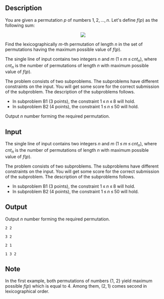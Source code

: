 ## Description

<div><p>You are given a permutation <span class="tex-span"><i>p</i></span> of numbers <span class="tex-span">1, 2, ..., <i>n</i></span>. Let's define <span class="tex-span"><i>f</i>(<i>p</i>)</span> as the following sum:</p><center class="tex-equation"><img align="middle" class="tex-formula" src="file://0y2sZOAx.png" style="max-width: 100.0%;max-height: 100.0%;"></center><p>Find the lexicographically <span class="tex-span"><i>m</i></span>-th permutation of length <span class="tex-span"><i>n</i></span> in the set of permutations having the maximum possible value of <span class="tex-span"><i>f</i>(<i>p</i>)</span>.</p></div><div class="input-specification"><p>The single line of input contains two integers <span class="tex-span"><i>n</i></span> and <span class="tex-span"><i>m</i></span> (<span class="tex-span">1 ≤ <i>m</i> ≤ <i>cnt</i><sub class="lower-index"><i>n</i></sub></span>), where <span class="tex-span"><i>cnt</i><sub class="lower-index"><i>n</i></sub></span> is the number of permutations of length <span class="tex-span"><i>n</i></span> with maximum possible value of <span class="tex-span"><i>f</i>(<i>p</i>)</span>.</p><p><span class="tex-font-style-it">The problem consists of two subproblems. The subproblems have different constraints on the input. You will get some score for the correct submission of the subproblem. The description of the subproblems follows.</span></p><ul> <li> In subproblem B1 (<span class="tex-span">3</span> points), the constraint <span class="tex-span">1 ≤ <i>n</i> ≤ 8</span> will hold. </li><li> In subproblem B2 (<span class="tex-span">4</span> points), the constraint <span class="tex-span">1 ≤ <i>n</i> ≤ 50</span> will hold. </li></ul></div><div class="output-specification"><p>Output <span class="tex-span"><i>n</i></span> number forming the required permutation.</p></div>

## Input

<p>The single line of input contains two integers <span class="tex-span"><i>n</i></span> and <span class="tex-span"><i>m</i></span> (<span class="tex-span">1 ≤ <i>m</i> ≤ <i>cnt</i><sub class="lower-index"><i>n</i></sub></span>), where <span class="tex-span"><i>cnt</i><sub class="lower-index"><i>n</i></sub></span> is the number of permutations of length <span class="tex-span"><i>n</i></span> with maximum possible value of <span class="tex-span"><i>f</i>(<i>p</i>)</span>.</p><p><span class="tex-font-style-it">The problem consists of two subproblems. The subproblems have different constraints on the input. You will get some score for the correct submission of the subproblem. The description of the subproblems follows.</span></p><ul> <li> In subproblem B1 (<span class="tex-span">3</span> points), the constraint <span class="tex-span">1 ≤ <i>n</i> ≤ 8</span> will hold. </li><li> In subproblem B2 (<span class="tex-span">4</span> points), the constraint <span class="tex-span">1 ≤ <i>n</i> ≤ 50</span> will hold. </li></ul>

## Output

<p>Output <span class="tex-span"><i>n</i></span> number forming the required permutation.</p>





```input1
2 2

```




```input2
3 2

```




```output1
2 1 

```




```output2
1 3 2 

```



## Note

<p>In the first example, both permutations of numbers {1, 2} yield maximum possible <span class="tex-span"><i>f</i>(<i>p</i>)</span> which is equal to 4. Among them, <span class="tex-span">(2, 1)</span> comes second in lexicographical order.</p>
